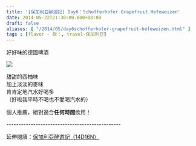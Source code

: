 ```yaml
---
title: '[保加利亞醉遊記] Day6：Schofferhofer Grapefruit Hefeweizen'
date: 2014-05-22T21:30:00.000+08:00
draft: false
aliases: [ "/2014/05/day6schofferhofer-grapefruit-hefeweizen.html" ]
tags : [flavor - 飲！, travel-保加利亞]
---
```


好好味的德國啤酒  

![](/images/bulgaria6b.jpg)

甜甜的西柚味  
加上淡淡的麥味  
肯肯定地汽水好喝多  
（好啦我平時不喝也不愛喝汽水的）  
  
個人推薦，絕對適合**任何時間**飲用！  
  
\-----------------------------------------------  
  
延伸閱讀：[保加利亞醉遊記（14D16N）](https://hidie.net/bulgaria14d16n/)
